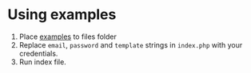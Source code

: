# Using examples

1. Place [examples](https://github.com/berrydoc/examples) to files folder
2. Replace `email`, `password` and `template` strings in `index.php` with your credentials.
3. Run index file.
